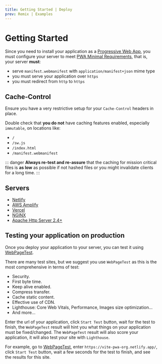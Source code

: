 ```yaml
---
title: Getting Started | Deploy
prev: Remix | Examples
---
```


# Getting Started

Since you need to install your application as a [Progressive Web App](https://web.dev/explore/progressive-web-apps), you must configure your server to meet [PWA Minimal Requirements](/guide/pwa-minimal-requirements), that is, your server **must**:
- serve `manifest.webmanifest` with `application/manifest+json` mime type
- you must serve your application over `https`
- you must redirect from `http` to `https`

## Cache-Control

Ensure you have a very restrictive setup for your `Cache-Control` headers in place.

Double check that **you do not** have caching features enabled, especially `immutable`, on locations like:
- `/`
- `/sw.js`
- `/index.html`
- `/manifest.webmanifest`

::: danger
**Always re-test and re-assure** that the caching for mission critical files is **as low** as possible if not hashed files or you might invalidate clients for a long time.
:::

## Servers

- [Netlify](/deployment/netlify)
- [AWS Amplify](/deployment/aws)
- [Vercel](/deployment/vercel)
- [NGINX](/deployment/nginx)
- [Apache Http Server 2.4+](/deployment/apache)


## Testing your application on production

Once you deploy your application to your server, you can test it using [WebPageTest](https://www.webpagetest.org/).

There are many test sites, but we suggest you use `WebPageTest` as this is the most comprehensive in terms of test: 
- Security.
- First byte time.
- Keep alive enabled.
- Compress transfer. 
- Cache static content.
- Effective use of CDN.
- Lighthouse: Core Web Vitals, Performance, Images size optimization...
- And more...

Enter the url of your application, click `Start Test` button, wait for the test to finish, the `WebPageTest` result will hint you what things on your application must be fixed/changed. The `WebPageTest` result will also score your application, it will also test your site with `Lighthouse`.

For example, go to [WebPageTest](https://www.webpagetest.org/), enter `https://vite-pwa-org.netlify.app/`, click `Start Test` button, wait a few seconds for the test to finish, and see the results for this site.
